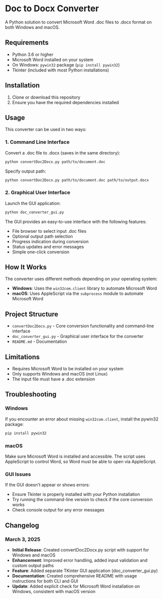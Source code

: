 # Doc to Docx Converter

A Python solution to convert Microsoft Word .doc files to .docx format on both Windows and macOS.

## Requirements

- Python 3.6 or higher
- Microsoft Word installed on your system
- On Windows: `pywin32` package (`pip install pywin32`)
- Tkinter (included with most Python installations)

## Installation

1. Clone or download this repository
2. Ensure you have the required dependencies installed

## Usage

This converter can be used in two ways:

### 1. Command Line Interface

Convert a .doc file to .docx (saves in the same directory):

```bash
python convertDoc2Docx.py path/to/document.doc
```

Specify output path:

```bash
python convertDoc2Docx.py path/to/document.doc path/to/output.docx
```

### 2. Graphical User Interface

Launch the GUI application:

```bash
python doc_converter_gui.py
```

The GUI provides an easy-to-use interface with the following features:

- File browser to select input .doc files
- Optional output path selection
- Progress indication during conversion
- Status updates and error messages
- Simple one-click conversion

## How It Works

The converter uses different methods depending on your operating system:

- **Windows**: Uses the `win32com.client` library to automate Microsoft Word
- **macOS**: Uses AppleScript via the `subprocess` module to automate Microsoft Word

## Project Structure

- `convertDoc2Docx.py` - Core conversion functionality and command-line interface
- `doc_converter_gui.py` - Graphical user interface for the converter
- `README.md` - Documentation

## Limitations

- Requires Microsoft Word to be installed on your system
- Only supports Windows and macOS (not Linux)
- The input file must have a .doc extension

## Troubleshooting

### Windows

If you encounter an error about missing `win32com.client`, install the pywin32 package:

```bash
pip install pywin32
```

### macOS

Make sure Microsoft Word is installed and accessible. The script uses AppleScript to control Word, so Word must be able to open via AppleScript.

### GUI Issues

If the GUI doesn't appear or shows errors:

- Ensure Tkinter is properly installed with your Python installation
- Try running the command-line version to check if the core conversion works
- Check console output for any error messages

## Changelog

### March 3, 2025

- **Initial Release**: Created convertDoc2Docx.py script with support for Windows and macOS
- **Enhancement**: Improved error handling, added input validation and custom output paths
- **Feature**: Added separate TKinter GUI application (doc_converter_gui.py)
- **Documentation**: Created comprehensive README with usage instructions for both CLI and GUI
- **Update**: Added explicit check for Microsoft Word installation on Windows, consistent with macOS version

<!-- End of README -->
